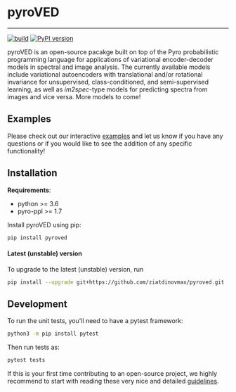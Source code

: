# pyroVED

---
[![build](https://github.com/ziatdinovmax/pyroVED/actions/workflows/actions.yml/badge.svg)](https://github.com/ziatdinovmax/pyroVED/actions/workflows/actions.yml)
[![PyPI version](https://badge.fury.io/py/pyroved.svg)](https://badge.fury.io/py/pyroved)

pyroVED is an open-source pacakge built on top of the Pyro probabilistic programming language for applications of variational encoder-decoder models in spectral and image analysis. The currently available models include variational autoencoders with translational and/or rotational invariance for unsupervised, class-conditioned, and semi-supervised learning, as well as *im2spec*-type models for predicting spectra from images and vice versa.
More models to come!

## Examples
Please check out our interactive [examples](https://colab.research.google.com/github/ziatdinovmax/pyroVED/blob/main/examples/pyroVED_examples.ipynb) and let us know if you have any questions or if you would like to see the addition of any specific functionality!

## Installation

**Requirements**:
- python >= 3.6
- pyro-ppl >= 1.7

Install pyroVED using pip:

```bash
pip install pyroved
```

#### Latest (unstable) version

To upgrade to the latest (unstable) version, run

```bash
pip install --upgrade git+https://github.com/ziatdinovmax/pyroved.git
```

## Development

To run the unit tests, you'll need to have a pytest framework:

```bash
python3 -m pip install pytest
```

Then run tests as:

```bash
pytest tests
```

If this is your first time contributing to an open-source project, we highly recommend to start with reading these very nice and detailed [guidelines](https://github.com/firstcontributions/first-contributions).
